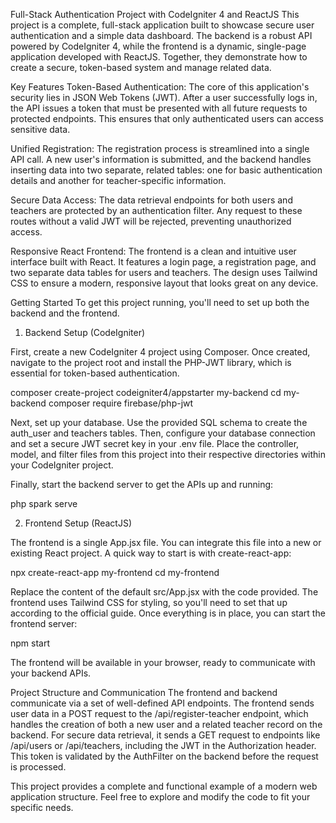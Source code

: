 Full-Stack Authentication Project with CodeIgniter 4 and ReactJS
This project is a complete, full-stack application built to showcase secure user authentication and a simple data dashboard. The backend is a robust API powered by CodeIgniter 4, while the frontend is a dynamic, single-page application developed with ReactJS. Together, they demonstrate how to create a secure, token-based system and manage related data.

Key Features
Token-Based Authentication: The core of this application's security lies in JSON Web Tokens (JWT). After a user successfully logs in, the API issues a token that must be presented with all future requests to protected endpoints. This ensures that only authenticated users can access sensitive data.

Unified Registration: The registration process is streamlined into a single API call. A new user's information is submitted, and the backend handles inserting data into two separate, related tables: one for basic authentication details and another for teacher-specific information.

Secure Data Access: The data retrieval endpoints for both users and teachers are protected by an authentication filter. Any request to these routes without a valid JWT will be rejected, preventing unauthorized access.

Responsive React Frontend: The frontend is a clean and intuitive user interface built with React. It features a login page, a registration page, and two separate data tables for users and teachers. The design uses Tailwind CSS to ensure a modern, responsive layout that looks great on any device.

Getting Started
To get this project running, you'll need to set up both the backend and the frontend.

1. Backend Setup (CodeIgniter)

First, create a new CodeIgniter 4 project using Composer. Once created, navigate to the project root and install the PHP-JWT library, which is essential for token-based authentication.

composer create-project codeigniter4/appstarter my-backend
cd my-backend
composer require firebase/php-jwt

Next, set up your database. Use the provided SQL schema to create the auth_user and teachers tables. Then, configure your database connection and set a secure JWT secret key in your .env file. Place the controller, model, and filter files from this project into their respective directories within your CodeIgniter project.

Finally, start the backend server to get the APIs up and running:

php spark serve

2. Frontend Setup (ReactJS)

The frontend is a single App.jsx file. You can integrate this file into a new or existing React project. A quick way to start is with create-react-app:

npx create-react-app my-frontend
cd my-frontend

Replace the content of the default src/App.jsx with the code provided. The frontend uses Tailwind CSS for styling, so you'll need to set that up according to the official guide. Once everything is in place, you can start the frontend server:

npm start

The frontend will be available in your browser, ready to communicate with your backend APIs.

Project Structure and Communication
The frontend and backend communicate via a set of well-defined API endpoints. The frontend sends user data in a POST request to the /api/register-teacher endpoint, which handles the creation of both a new user and a related teacher record on the backend. For secure data retrieval, it sends a GET request to endpoints like /api/users or /api/teachers, including the JWT in the Authorization header. This token is validated by the AuthFilter on the backend before the request is processed.

This project provides a complete and functional example of a modern web application structure. Feel free to explore and modify the code to fit your specific needs.
